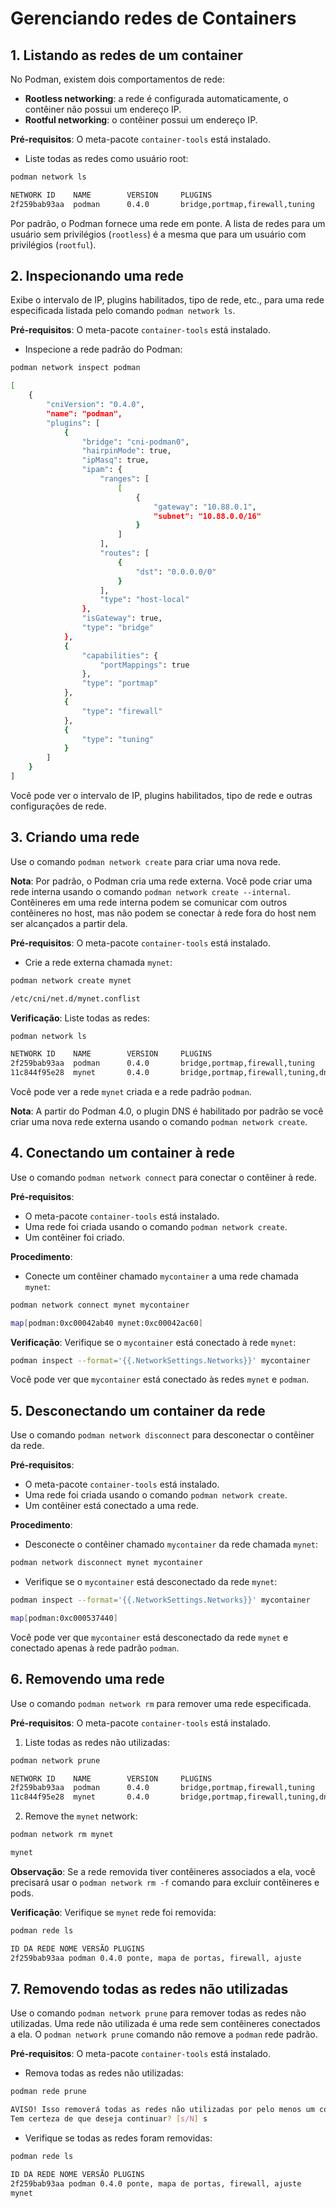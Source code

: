 # Gerenciando redes de Containers

## 1. Listando as redes de um container

No Podman, existem dois comportamentos de rede:

- **Rootless networking**: a rede é configurada automaticamente, o contêiner não possui um endereço IP.
- **Rootful networking**: o contêiner possui um endereço IP.

**Pré-requisitos**: O meta-pacote `container-tools` está instalado.

- Liste todas as redes como usuário root:

```bash
podman network ls

NETWORK ID    NAME        VERSION     PLUGINS
2f259bab93aa  podman      0.4.0       bridge,portmap,firewall,tuning
```

Por padrão, o Podman fornece uma rede em ponte. A lista de redes para um usuário sem privilégios (`rootless`) é a mesma que para um usuário com privilégios (`rootful`).

## 2. Inspecionando uma rede

Exibe o intervalo de IP, plugins habilitados, tipo de rede, etc., para uma rede especificada listada pelo comando `podman network ls`.

**Pré-requisitos**: O meta-pacote `container-tools` está instalado.

- Inspecione a rede padrão do Podman:

```bash
podman network inspect podman

[
    {
        "cniVersion": "0.4.0",
        "name": "podman",
        "plugins": [
            {
                "bridge": "cni-podman0",
                "hairpinMode": true,
                "ipMasq": true,
                "ipam": {
                    "ranges": [
                        [
                            {
                                "gateway": "10.88.0.1",
                                "subnet": "10.88.0.0/16"
                            }
                        ]
                    ],
                    "routes": [
                        {
                            "dst": "0.0.0.0/0"
                        }
                    ],
                    "type": "host-local"
                },
                "isGateway": true,
                "type": "bridge"
            },
            {
                "capabilities": {
                    "portMappings": true
                },
                "type": "portmap"
            },
            {
                "type": "firewall"
            },
            {
                "type": "tuning"
            }
        ]
    }
]
```

Você pode ver o intervalo de IP, plugins habilitados, tipo de rede e outras configurações de rede.

## 3. Criando uma rede

Use o comando `podman network create` para criar uma nova rede.

**Nota**: Por padrão, o Podman cria uma rede externa. Você pode criar uma rede interna usando o comando `podman network create --internal`. Contêineres em uma rede interna podem se comunicar com outros contêineres no host, mas não podem se conectar à rede fora do host nem ser alcançados a partir dela.

**Pré-requisitos**: O meta-pacote `container-tools` está instalado.

- Crie a rede externa chamada `mynet`:

```bash
podman network create mynet

/etc/cni/net.d/mynet.conflist
```

**Verificação**: Liste todas as redes:

```bash
podman network ls

NETWORK ID    NAME        VERSION     PLUGINS
2f259bab93aa  podman      0.4.0       bridge,portmap,firewall,tuning
11c844f95e28  mynet       0.4.0       bridge,portmap,firewall,tuning,dnsname
```

Você pode ver a rede `mynet` criada e a rede padrão `podman`.

**Nota**: A partir do Podman 4.0, o plugin DNS é habilitado por padrão se você criar uma nova rede externa usando o comando `podman network create`.

## 4. Conectando um container à rede

Use o comando `podman network connect` para conectar o contêiner à rede.

**Pré-requisitos**:

- O meta-pacote `container-tools` está instalado.
- Uma rede foi criada usando o comando `podman network create`.
- Um contêiner foi criado.

**Procedimento**:

- Conecte um contêiner chamado `mycontainer` a uma rede chamada `mynet`:

```bash
podman network connect mynet mycontainer

map[podman:0xc00042ab40 mynet:0xc00042ac60]
```

**Verificação**: Verifique se o `mycontainer` está conectado à rede `mynet`:

```bash
podman inspect --format='{{.NetworkSettings.Networks}}' mycontainer
```

Você pode ver que `mycontainer` está conectado às redes `mynet` e `podman`.

## 5. Desconectando um container da rede

Use o comando `podman network disconnect` para desconectar o contêiner da rede.

**Pré-requisitos**:

- O meta-pacote `container-tools` está instalado.
- Uma rede foi criada usando o comando `podman network create`.
- Um contêiner está conectado a uma rede.

**Procedimento**:

- Desconecte o contêiner chamado `mycontainer` da rede chamada `mynet`:

```bash
podman network disconnect mynet mycontainer
```

- Verifique se o `mycontainer` está desconectado da rede `mynet`:

```bash
podman inspect --format='{{.NetworkSettings.Networks}}' mycontainer

map[podman:0xc000537440]
```

Você pode ver que `mycontainer` está desconectado da rede `mynet` e conectado apenas à rede padrão `podman`.

## 6. Removendo uma rede

Use o comando `podman network rm` para remover uma rede especificada.

**Pré-requisitos**: O meta-pacote `container-tools` está instalado.

1. Liste todas as redes não utilizadas:

```bash
podman network prune

NETWORK ID    NAME        VERSION     PLUGINS
2f259bab93aa  podman      0.4.0       bridge,portmap,firewall,tuning
11c844f95e28  mynet       0.4.0       bridge,portmap,firewall,tuning,dnsname
```

2. Remove the `mynet` network:

```bash
podman network rm mynet

mynet
```

**Observação**: Se a rede removida tiver contêineres associados a ela, você precisará usar o `podman network rm -f` comando para excluir contêineres e pods.

**Verificação**: Verifique se `mynet` rede foi removida:

```bash
podman rede ls

ID DA REDE NOME VERSÃO PLUGINS
2f259bab93aa podman 0.4.0 ponte, mapa de portas, firewall, ajuste
```

## 7. Removendo todas as redes não utilizadas

Use o comando `podman network prune` para remover todas as redes não utilizadas. Uma rede não utilizada é uma rede sem contêineres conectados a ela. O `podman network prune` comando não remove a `podman` rede padrão.

**Pré-requisitos**: O meta-pacote `container-tools` está instalado.

- Remova todas as redes não utilizadas:

```bash
podman rede prune

AVISO! Isso removerá todas as redes não utilizadas por pelo menos um contêiner.
Tem certeza de que deseja continuar? [s/N] s
```

- Verifique se todas as redes foram removidas:

```bash
podman rede ls

ID DA REDE NOME VERSÃO PLUGINS
2f259bab93aa podman 0.4.0 ponte, mapa de portas, firewall, ajuste
mynet
```

